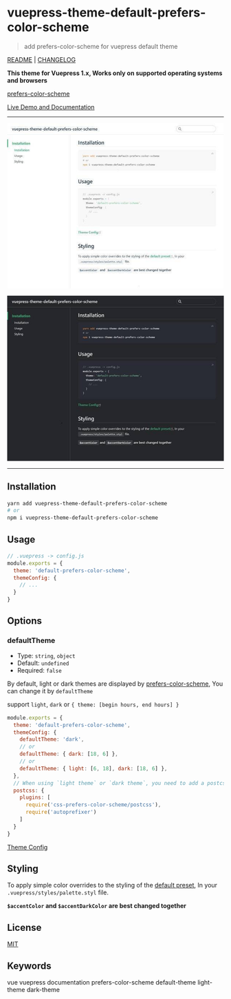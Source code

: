# vuepress-theme-default-prefers-color-scheme

> add prefers-color-scheme for vuepress default theme

[README](README.md) | [CHANGELOG](CHANGELOG.md)

**This theme for Vuepress 1.x, Works only on supported operating systems and browsers**

[prefers-color-scheme](https://developer.mozilla.org/en-US/docs/Web/CSS/@media/prefers-color-scheme)

[Live Demo and Documentation](https://tolking.github.io/vuepress-theme-default-prefers-color-scheme)

---

![light.jpg](./examples/public/img/light.jpg)

![light.jpg](./examples/public/img/dark.jpg)

---

## Installation

``` sh
yarn add vuepress-theme-default-prefers-color-scheme
# or
npm i vuepress-theme-default-prefers-color-scheme
```

## Usage

``` js
// .vuepress -> config.js
module.exports = {
  theme: 'default-prefers-color-scheme',
  themeConfig: {
    // ...
  }
}
```

## Options

### defaultTheme
- Type: `string`, `object`
- Default: `undefined`
- Required: `false`

By default, light or dark themes are displayed by [prefers-color-scheme](https://developer.mozilla.org/en-US/docs/Web/CSS/@media/prefers-color-scheme), You can change it by `defaultTheme`

support `light`, `dark` or `{ theme: [begin hours, end hours] }`

``` js
module.exports = {
  theme: 'default-prefers-color-scheme',
  themeConfig: {
    defaultTheme: 'dark',
    // or
    defaultTheme: { dark: [18, 6] },
    // or
    defaultTheme: { light: [6, 18], dark: [18, 6] },
  },
  // When using `light theme` or `dark theme`, you need to add a postcss plugins to your config.js
  postcss: {
    plugins: [
      require('css-prefers-color-scheme/postcss'),
      require('autoprefixer')
    ]
  }
}
```

[Theme Config](https://v1.vuepress.vuejs.org/theme/default-theme-config.html)

## Styling

To apply simple color overrides to the styling of the [default preset](https://github.com/tolking/vuepress-theme-default-prefers-color-scheme/blob/master/styles/palette.styl), In your `.vuepress/styles/palette.styl` file.

**`$accentColor` and `$accentDarkColor` are best changed together**

## License

[MIT](http://opensource.org/licenses/MIT)

## Keywords

vue vuepress documentation prefers-color-scheme default-theme light-theme dark-theme
